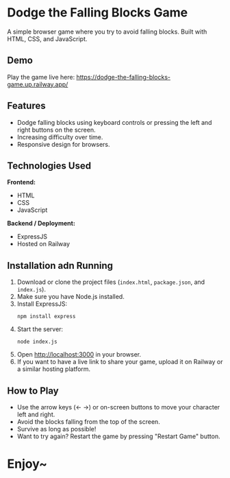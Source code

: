 <h1>Dodge the Falling Blocks Game</h1>
<p>A simple browser game where you try to avoid falling blocks. Built with HTML, CSS, and JavaScript.</p>
<h2>Demo</h2>
 <p>Play the game live here: 
      <a href="https://dodge-the-falling-blocks-game.up.railway.app/" target="_blank" rel="noopener noreferrer">
        https://dodge-the-falling-blocks-game.up.railway.app/
      </a>
  </p> 
 <h2>Features</h2>
    <ul>
      <li>Dodge falling blocks using keyboard controls or pressing the left and right buttons on the screen. </li>
      <li>Increasing difficulty over time.</li>
      <li>Responsive design for browsers.</li>
    </ul>
<h2>Technologies Used</h2>
<p><strong>Frontend:</strong></p>
    <ul>
      <li>HTML</li>
      <li>CSS</li>
      <li>JavaScript</li>
    </ul>
<p><strong>Backend / Deployment:</strong></p>
    <ul>
      <li>ExpressJS</li>
      <li>Hosted on Railway</li>
    </ul>
<h2>Installation adn Running </h2>
    <ol>
      <li>Download or clone the project files (<code>index.html</code>, <code>package.json</code>, and <code>index.js</code>).</li>
      <li>Make sure you have Node.js installed.</li>
      <li>Install ExpressJS:
        <pre><code>npm install express</code></pre>
      </li>
      <li>Start the server:
        <pre><code>node index.js</code></pre>
      </li>
      <li>Open <a href="http://localhost:3000" target="_blank" rel="noopener noreferrer">http://localhost:3000</a> in your browser.</li>
      <li>If you want to have a live link to share your game, upload it on Railway or a similar hosting platform.</li>
    </ol>
<h2>How to Play</h2>
    <ul>
      <li>Use  the arrow keys (← →) or on-screen buttons to move your character left and right.</li>
      <li>Avoid the blocks falling from the top of the screen.</li>
      <li>Survive as long as possible!</li>
      <li>Want to try again? Restart the game by pressing "Restart Game" button. </li>
    </ul>
<h1> Enjoy~ </h1>
